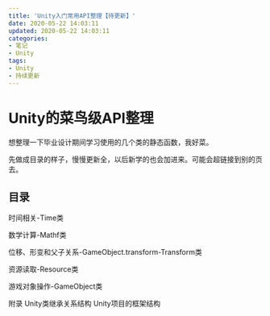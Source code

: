 ```yaml
---
title: 'Unity入门常用API整理【待更新】'
date: 2020-05-22 14:03:11
updated: 2020-05-22 14:03:11
categories:
- 笔记
- Unity
tags:
- Unity
- 持续更新
---
```

# Unity的菜鸟级API整理

想整理一下毕业设计期间学习使用的几个类的静态函数，我好菜。

先做成目录的样子，慢慢更新全，以后新学的也会加进来。可能会超链接到别的页去。

<!--more-->

## 目录

时间相关-Time类

数学计算-Mathf类

位移、形变和父子关系-GameObject.transform-Transform类

资源读取-Resource类

游戏对象操作-GameObject类

附录
Unity类继承关系结构
Unity项目的框架结构
